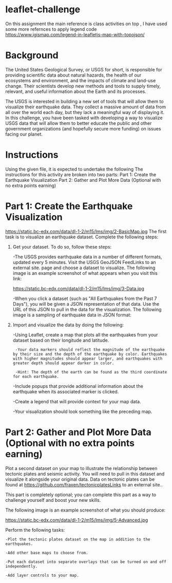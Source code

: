 # leaflet-challenge
On this assignment the main reference is class activities on top , I have used some more refernces to apply legend code
https://www.igismap.com/legend-in-leafletjs-map-with-topojson/

# Background
The United States Geological Survey, or USGS for short, is responsible for providing scientific data about natural hazards, the health of our ecosystems and environment, and the impacts of climate and land-use change. Their scientists develop new methods and tools to supply timely, relevant, and useful information about the Earth and its processes.

The USGS is interested in building a new set of tools that will allow them to visualize their earthquake data. They collect a massive amount of data from all over the world each day, but they lack a meaningful way of displaying it. In this challenge, you have been tasked with developing a way to visualize USGS data that will allow them to better educate the public and other government organizations (and hopefully secure more funding) on issues facing our planet.

# Instructions
Using the given file, it is expected to undertake the following
The instructions for this activity are broken into two parts:
    Part 1: Create the Earthquake Visualization
    Part 2: Gather and Plot More Data (Optional with no extra points earning)
# Part 1: Create the Earthquake Visualization
https://static.bc-edx.com/data/dl-1-2/m15/lms/img/2-BasicMap.jpg
The first task is to visualize an earthquake dataset. Complete the following steps:

1. Get your dataset. To do so, follow these steps:

    -The USGS provides earthquake data in a number of different formats, updated every 5 minutes. Visit the USGS GeoJSON FeedLinks to an external site. page and choose a dataset to visualize. The following image is an example screenshot of what appears when you visit this link:

    https://static.bc-edx.com/data/dl-1-2/m15/lms/img/3-Data.jpg

    -When you click a dataset (such as "All Earthquakes from the Past 7 Days"), you will be given a JSON representation of that data. Use the URL of this JSON to pull in the data for the visualization. The following image is a sampling of earthquake data in JSON format:

2. Import and visualize the data by doing the following:

    -Using Leaflet, create a map that plots all the earthquakes from your dataset based on their longitude and latitude.

        -Your data markers should reflect the magnitude of the earthquake by their size and the depth of the earthquake by color. Earthquakes with higher magnitudes should appear larger, and earthquakes with greater depth should appear darker in color.

        -Hint: The depth of the earth can be found as the third coordinate for each earthquake.

    -Include popups that provide additional information about the earthquake when its associated marker is clicked.

    -Create a legend that will provide context for your map data.

    -Your visualization should look something like the preceding map.

# Part 2: Gather and Plot More Data (Optional with no extra points earning)

Plot a second dataset on your map to illustrate the relationship between tectonic plates and seismic activity. You will need to pull in this dataset and visualize it alongside your original data. Data on tectonic plates can be found at https://github.com/fraxen/tectonicplatesLinks to an external site..

This part is completely optional; you can complete this part as a way to challenge yourself and boost your new skills.

The following image is an example screenshot of what you should produce:

https://static.bc-edx.com/data/dl-1-2/m15/lms/img/5-Advanced.jpg

Perform the following tasks:

    -Plot the tectonic plates dataset on the map in addition to the earthquakes.

    -Add other base maps to choose from.

    -Put each dataset into separate overlays that can be turned on and off independently.

    -Add layer controls to your map.
